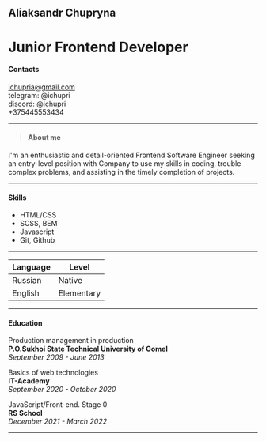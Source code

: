 ## Aliaksandr Chupryna
# Junior Frontend Developer

#### Contacts ####
ichupria@gmail.com \
telegram: @ichupri \
discord: @ichupri \
+375445553434 

- - - - - - - - - - 

>#### About me ####
I'm an enthusiastic and detail-oriented Frontend Software Engineer seeking an entry-level position with Company to use my skills in coding, trouble complex problems, and assisting in the timely completion of projects.

- - - - - - - - - - 

#### Skills ####
  * HTML/CSS
  * SCSS, BEM
  * Javascript
  * Git, Github

- - - - - - - - - - 

|  Language   |   Level     |
|-------------|-------------|
|Russian      |Native       |
|English      |Elementary   |

- - - - - - - - - - 

#### Education ####

Production management in production \
**P.O.Sukhoi State Technical University of Gomel** \
*September 2009 - June 2013*

Basics of web technologies \
**IT-Academy** \
*September 2020 - October 2020*

JavaScript/Front-end. Stage 0 \
**RS School** \
*December 2021 - March 2022*

- - - - - - - - - - 




